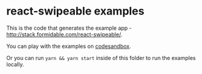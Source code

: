 react-swipeable examples
================

This is the code that generates the example app - http://stack.formidable.com/react-swipeable/.

You can play with the examples on [codesandbox](https://codesandbox.io/s/github/FormidableLabs/react-swipeable/tree/main/examples).

Or you can run `yarn && yarn start` inside of this folder to run the examples locally.
